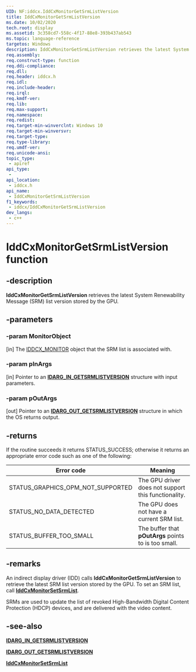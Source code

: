 ```yaml
---
UID: NF:iddcx.IddCxMonitorGetSrmListVersion
title: IddCxMonitorGetSrmListVersion
ms.date: 10/02/2020
tech.root: display
ms.assetid: 3c358cd7-558c-4f17-88e8-393b437ab543
ms.topic: language-reference
targetos: Windows
description: IddCxMonitorGetSrmListVersion retrieves the latest System Renewability Message (SRM) list version stored by the GPU.
req.assembly: 
req.construct-type: function
req.ddi-compliance: 
req.dll: 
req.header: iddcx.h
req.idl: 
req.include-header: 
req.irql: 
req.kmdf-ver: 
req.lib: 
req.max-support: 
req.namespace: 
req.redist: 
req.target-min-winverclnt: Windows 10
req.target-min-winversvr: 
req.target-type: 
req.type-library: 
req.umdf-ver: 
req.unicode-ansi: 
topic_type:
 - apiref
api_type:
 - 
api_location:
 - iddcx.h
api_name:
 - IddCxMonitorGetSrmListVersion
f1_keywords:
 - iddcx/IddCxMonitorGetSrmListVersion
dev_langs:
 - c++
---
```


# IddCxMonitorGetSrmListVersion function

## -description

**IddCxMonitorGetSrmListVersion** retrieves the latest System Renewability Message (SRM) list version stored by the GPU.

## -parameters

### -param MonitorObject

[in] The [IDDCX_MONITOR](/windows-hardware/drivers/display/iddcx-objects) object that the SRM list is associated with.

### -param pInArgs

[in] Pointer to an [**IDARG_IN_GETSRMLISTVERSION**](ns-iddcx-idarg_in_getsrmlistversion.md) structure with input parameters.

### -param pOutArgs

[out] Pointer to an [**IDARG_OUT_GETSRMLISTVERSION**](ns-iddcx-idarg_out_getsrmlistversion.md) structure in which the OS returns output.

## -returns

If the routine succeeds it returns STATUS_SUCCESS; otherwise it returns an appropriate error code such as one of the following:

| Error code | Meaning |
| ---------- | ------- |
| STATUS_GRAPHICS_OPM_NOT_SUPPORTED | The GPU driver does not support this functionality. |
| STATUS_NO_DATA_DETECTED  | The GPU does not have a current SRM list. |
| STATUS_BUFFER_TOO_SMALL  | The buffer that **pOutArgs** points to is too small. |

## -remarks

An indirect display driver (IDD) calls **IddCxMonitorGetSrmListVersion** to retrieve the latest SRM list version stored by the GPU. To set an SRM list, call [**IddCxMonitorSetSrmList**](nf-iddcx-iddcxmonitorsetsrmlist.md).

SRMs are used to update the list of revoked High-Bandwidth Digital Content Protection (HDCP) devices, and are delivered with the video content.

## -see-also

[**IDARG_IN_GETSRMLISTVERSION**](ns-iddcx-idarg_in_getsrmlistversion.md)

[**IDARG_OUT_GETSRMLISTVERSION**](ns-iddcx-idarg_out_getsrmlistversion.md)

[**IddCxMonitorSetSrmList**](nf-iddcx-iddcxmonitorsetsrmlist.md)
